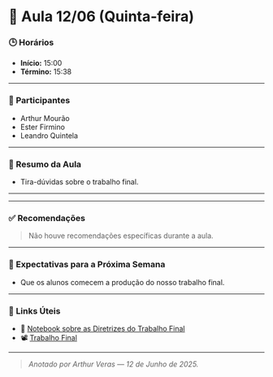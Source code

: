 # 🧭 Aula 12/06 (Quinta-feira)

### 🕒 Horários
- **Início:** 15:00  
- **Término:** 15:38 

---

### 👥 Participantes
- Arthur Mourão  
- Ester Firmino  
- Leandro Quintela  

---

### 📌 Resumo da Aula

- Tira-dúvidas sobre o trabalho final.

---

---

### ✅ Recomendações

> Não houve recomendações específicas durante a aula.

---

### 📆 Expectativas para a Próxima Semana

- Que os alunos comecem a produção do nosso trabalho final.

---

### 🔗 Links Úteis

- 📓 [Notebook sobre as Diretrizes do Trabalho Final](https://colab.research.google.com/drive/1m2JmRMz7rUVvSUv60bR6I9qnWNKU2XFZ?usp=drive_link)  
- 📽️ [Trabalho Final](https://drive.google.com/drive/folders/1qXqHljLZcBvq_g-zGwOhp5HSGnJ9XfVp?usp=sharing)  

---

> _Anotado por Arthur Veras — 12 de Junho de 2025._
